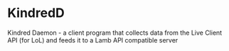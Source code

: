 # KindredD

Kindred Daemon - a client program that collects data from the Live Client API (for LoL) and feeds it to a Lamb API compatible server